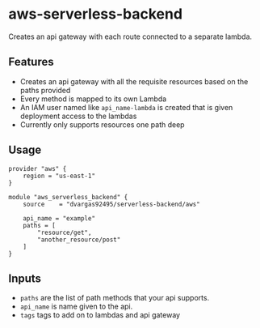 # aws-serverless-backend

Creates an api gateway with each route connected to a separate lambda.

## Features

- Creates an api gateway with all the requisite resources based on the paths provided
- Every method is mapped to its own Lambda
- An IAM user named like `api_name-lambda` is created that is given deployment access to the lambdas
- Currently only supports resources one path deep

## Usage

```hcl
provider "aws" {
    region = "us-east-1"
}

module "aws_serverless_backend" {
    source    = "dvargas92495/serverless-backend/aws"

    api_name = "example"
    paths = [
        "resource/get",
        "another_resource/post"
    ]
}
```

## Inputs

- `paths` are the list of path methods that your api supports.
- `api_name` is name given to the api.
- `tags` tags to add on to lambdas and api gateway
